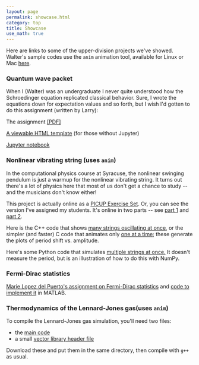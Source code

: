 ```yaml
---
layout: page
permalink: showcase.html
category: top
title: Showcase 
use_math: true
---
```


Here are links to some of the upper-division projects we've showed. Walter's sample codes use the `anim` animation tool, available for Linux or Mac <a href="https://walterfreeman.github.io/anim.tar">here</a>.

### Quantum wave packet

When I (Walter) was an undergraduate I never quite understood how the Schroedinger equation replicated classical behavior. Sure, I wrote the equations down for expectation values and so forth, but I wish I'd gotten to do this assignment (written by Larry):

The assignment <a href="wavepacket-assignment.pdf">[PDF]</a>

<a href="wavepacket-template.html">A viewable HTML template</a> (for those without Jupyter)

<a href="wavepacket.ipynb">Jupyter notebook</a>

### Nonlinear vibrating string (uses `anim`)

In the computational physics course at Syracuse, the nonlinear swinging pendulum is just a warmup for the nonlinear vibrating string. It turns out there's a lot of physics here that most of us don't get a chance to study -- and the musicians don't know either!

This project is actually online as a <a href="https://www.compadre.org/PICUP/exercises/exercise.cfm?I=151&A=vibrating-string">PICUP Exercise Set</a>. Or, you can see the version I've assigned my students. It's online in two parts -- see <a href="https://walterfreeman.github.io/phys307/projects/string-1.pdf">part 1</a> and <a href="https://walterfreeman.github.io/phys307/projects/string-2.pdf">part 2</a>.

Here is the C++ code that shows <a href="string-parallel.cpp">many strings oscillating at once</a>, or the simpler (and faster) C code that animates only <a href="string-plot.c">one at a time</a>; these generate the plots of period shift vs. amplitude.

Here's some Python code that simulates <a href="stringparallel.py">multiple strings at once.</a> It doesn't measure the period, but is an illustration of how to do this with NumPy.

### Fermi-Dirac statistics

<a href="fermi-dirac.pdf">Marie Lopez del Puerto's assignment on Fermi-Dirac statistics</a> and <a href="fermi-dirac.m">code to implement it</a> in MATLAB.

### Thermodynamics of the Lennard-Jones gas(uses `anim`)

To compile the Lennard-Jones gas simulation, you'll need two files:

* the <a href="gas3d.cpp">main code</a>
* a small <a href="vector.h">vector library header file</a>

Download these and put them in the same directory, then compile with `g++` as usual.
